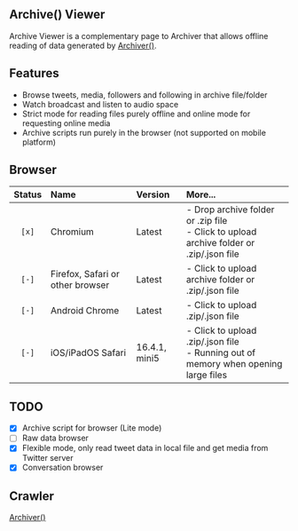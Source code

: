 Archive() Viewer
---

Archive Viewer is a complementary page to Archiver that allows offline reading of data generated by [Archiver()](https://github.com/BANKA2017/twitter-monitor/tree/node/apps/archiver).

## Features

- Browse tweets, media, followers and following in archive file/folder
- Watch broadcast and listen to audio space
- Strict mode for reading files purely offline and online mode for requesting online media
- Archive scripts run purely in the browser (not supported on mobile platform)

## Browser

| Status | Name                             | Version       | More...                                                                                    |
|:------:|:---------------------------------|:--------------|:-------------------------------------------------------------------------------------------|
| `[x]`  | Chromium                         | Latest        | - Drop archive folder or .zip file<br/>- Click to upload archive folder or .zip/.json file |
| `[-]`  | Firefox, Safari or other browser | Latest        | - Click to upload archive folder or .zip/.json file                                        |
| `[-]`  | Android Chrome                   | Latest        | - Click to upload .zip/.json file                                                          |
| `[-]`  | iOS/iPadOS Safari                | 16.4.1, mini5 | - Click to upload .zip/.json file<br/>- Running out of memory when opening large files     |

## TODO

- [x] Archive script for browser (Lite mode)
- [ ] Raw data browser
- [x] Flexible mode, only read tweet data in local file and get media from Twitter server
- [x] Conversation browser

## Crawler

[Archiver()](https://github.com/BANKA2017/twitter-monitor/tree/node/apps/archiver)
